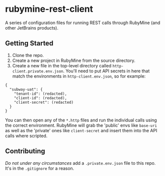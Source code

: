 # rubymine-rest-client

A series of configuration files for running REST calls through RubyMine (and other JetBrains products).

## Getting Started

1. Clone the repo.
2. Create a new project in RubyMine from the source directory.
3. Create a new file in the top-level directory called ``http-client.private.env.json``. You'll need to
put API secrets in here that match the environments in ``http-client.env.json``, so for example:
```
{
  "subway-uat": {
    "tenant-id": (redacted),
    "client-id": (redacted),
    "client-secret": (redacted)
  }
}
```
You can then open any of the ``*.http`` files and run the individual calls using the correct environment.
RubyMine will grab the 'public' envs like ``base-uri`` as well as the 'private' ones like `client-secret`
and insert them into the API calls where scripted.

## Contributing

*Do not under any circumstances* add a `.private.env.json` file to this repo. It's in the `.gitignore`
for a reason.
